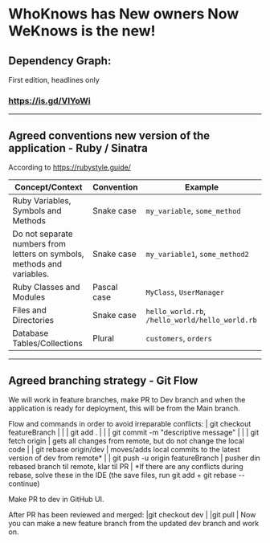 # WhoKnows has New owners Now WeKnows is the new!

## Dependency Graph:
First edition, headlines only
### https://is.gd/VIYoWi

---

## Agreed conventions new version of the application - Ruby / Sinatra
According to https://rubystyle.guide/ 

| Concept/Context | Convention  | Example |
|-----------------|-------------|---------|
| Ruby Variables, Symbols and Methods | Snake case | `my_variable`, `some_method` |
| Do not separate numbers from letters on symbols, methods and variables. | Snake case | `my_variable1`, `some_method2` |
| Ruby Classes and Modules | Pascal case | `MyClass`, `UserManager` |
| Files and Directories | Snake case | `hello_world.rb`, `/hello_world/hello_world.rb` |
| Database Tables/Collections | Plural | `customers`, `orders` |


---
## Agreed branching strategy - Git Flow
We will work in feature branches, make PR to Dev branch and when the application is ready for deployment, this will be from the Main branch.

Flow and commands in order to avoid irreparable conflicts:
| git checkout featureBranch |  |
| git add . | |
| git commit -m "descriptive message" | |
| git fetch origin | gets all changes from remote, but do not change the local code |
| git rebase origin/dev | moves/adds local commits to the latest version of dev from remote* |
| git push -u origin featureBranch | pusher din rebased branch til remote, klar til PR |
*If there are any conflicts during rebase, solve these in the IDE (the save files, run git add <file> + git rebase --continue)

Make PR to dev in GitHub UI.

After PR has been reviewed and merged:
|git checkout dev | 
|git pull |
Now you can make a new feature branch from the updated dev branch and work on.